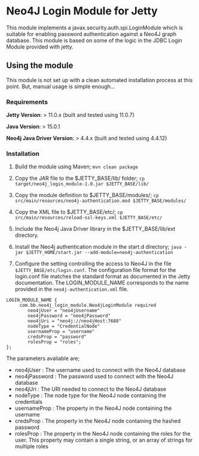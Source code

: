 # Neo4J Login Module for Jetty

This module implements a javax.security.auth.spi.LoginModule which is suitable for enabling
password authentication against a Neo4J graph database. This module is based on some of the 
logic in the JDBC Login Module provided with jetty.

## Using the module
This module is not set up with a clean automated installation process at this point.  But, manual usage is simple enough...

### Requirements
**Jetty Version**: > 11.0.x (built and tested using 11.0.7)

**Java Version**: > 15.0.1

**Neo4j Java Driver Version**: > 4.4.x (built and tested using 4.4.12)

### Installation
1. Build the module using Maven; `mvn clean package`

1. Copy the JAR file to the $JETTY_BASE/lib/ folder; `cp target/neo4j_login_module-1.0.jar $JETTY_BASE/lib/`

1. Copy the module definition to $JETTY_BASE/modules/; `cp src/main/resources/neo4j-authentication.mod $JETTY_BASE/modules/`

1. Copy the XML file to $JETTY_BASE/etc/; `cp src/main/resources/reload-ssl-keys.xml $JETTY_BASE/etc/`

1. Include the Neo4j Java Driver library in the $JETTY_BASE/lib/ext directory. 

1. Install the Neo4j authentication module in the start.d directory; `java -jar $JETTY_HOME/start.jar --add-module=neo4j-authentication`

1. Configure the setting controlling the access to Neo4J in the file `$JETTY_BASE/etc/login.conf`. The configuration file format for the login.conf file matches the standard format as documented in the Jetty documentation. The LOGIN_MODULE_NAME corresponds to the name provided in the `neo4j-authentication.xml` file. 

```
LOGIN_MODULE_NAME {
     com.bb.neo4j_login_module.Neo4jLoginModule required
        neo4jUser = "neo4jUsername"
        neo4jPassword = "neo4jPassword"
        neo4jUri = "neo4j://neo4jHost:7688"
        nodeType = "CredentialNode"
        usernameProp = "username"
        credsProp = "password"
        rolesProp = "roles";
};
```
 The parameters avaliable are;
   * neo4jUser : The username used to connect with the Neo4J database
   * neo4jPassword : The password used to connect with the Neo4J database
   * neo4jUri : The URI needed to connect to the Neo4J database
   * nodeType : The node type for the Neo4J node containing the credentials
   * usernameProp : The property in the Neo4J node containing the username
   * credsProp : The property in the Neo4J node containing the hashed password
   * rolesProp  : The property in the Neo4J node containing the roles for the user. This property may contain a single string, or an array of strings for multiple roles
   
   
